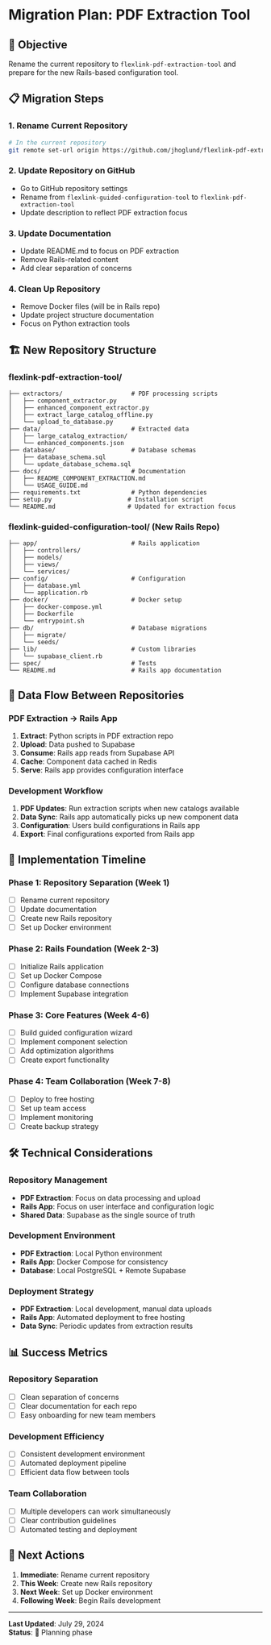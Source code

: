 # Migration Plan: PDF Extraction Tool

## 🎯 Objective
Rename the current repository to `flexlink-pdf-extraction-tool` and prepare for the new Rails-based configuration tool.

## 📋 Migration Steps

### 1. Rename Current Repository
```bash
# In the current repository
git remote set-url origin https://github.com/jhoglund/flexlink-pdf-extraction-tool.git
```

### 2. Update Repository on GitHub
- Go to GitHub repository settings
- Rename from `flexlink-guided-configuration-tool` to `flexlink-pdf-extraction-tool`
- Update description to reflect PDF extraction focus

### 3. Update Documentation
- Update README.md to focus on PDF extraction
- Remove Rails-related content
- Add clear separation of concerns

### 4. Clean Up Repository
- Remove Docker files (will be in Rails repo)
- Update project structure documentation
- Focus on Python extraction tools

## 🏗️ New Repository Structure

### flexlink-pdf-extraction-tool/
```
├── extractors/                   # PDF processing scripts
│   ├── component_extractor.py
│   ├── enhanced_component_extractor.py
│   ├── extract_large_catalog_offline.py
│   └── upload_to_database.py
├── data/                         # Extracted data
│   ├── large_catalog_extraction/
│   └── enhanced_components.json
├── database/                     # Database schemas
│   ├── database_schema.sql
│   └── update_database_schema.sql
├── docs/                         # Documentation
│   ├── README_COMPONENT_EXTRACTION.md
│   └── USAGE_GUIDE.md
├── requirements.txt              # Python dependencies
├── setup.py                     # Installation script
└── README.md                    # Updated for extraction focus
```

### flexlink-guided-configuration-tool/ (New Rails Repo)
```
├── app/                          # Rails application
│   ├── controllers/
│   ├── models/
│   ├── views/
│   └── services/
├── config/                       # Configuration
│   ├── database.yml
│   └── application.rb
├── docker/                       # Docker setup
│   ├── docker-compose.yml
│   ├── Dockerfile
│   └── entrypoint.sh
├── db/                           # Database migrations
│   ├── migrate/
│   └── seeds/
├── lib/                          # Custom libraries
│   └── supabase_client.rb
├── spec/                         # Tests
└── README.md                     # Rails app documentation
```

## 🔄 Data Flow Between Repositories

### PDF Extraction → Rails App
1. **Extract**: Python scripts in PDF extraction repo
2. **Upload**: Data pushed to Supabase
3. **Consume**: Rails app reads from Supabase API
4. **Cache**: Component data cached in Redis
5. **Serve**: Rails app provides configuration interface

### Development Workflow
1. **PDF Updates**: Run extraction scripts when new catalogs available
2. **Data Sync**: Rails app automatically picks up new component data
3. **Configuration**: Users build configurations in Rails app
4. **Export**: Final configurations exported from Rails app

## 🚀 Implementation Timeline

### Phase 1: Repository Separation (Week 1)
- [ ] Rename current repository
- [ ] Update documentation
- [ ] Create new Rails repository
- [ ] Set up Docker environment

### Phase 2: Rails Foundation (Week 2-3)
- [ ] Initialize Rails application
- [ ] Set up Docker Compose
- [ ] Configure database connections
- [ ] Implement Supabase integration

### Phase 3: Core Features (Week 4-6)
- [ ] Build guided configuration wizard
- [ ] Implement component selection
- [ ] Add optimization algorithms
- [ ] Create export functionality

### Phase 4: Team Collaboration (Week 7-8)
- [ ] Deploy to free hosting
- [ ] Set up team access
- [ ] Implement monitoring
- [ ] Create backup strategy

## 🛠️ Technical Considerations

### Repository Management
- **PDF Extraction**: Focus on data processing and upload
- **Rails App**: Focus on user interface and configuration logic
- **Shared Data**: Supabase as the single source of truth

### Development Environment
- **PDF Extraction**: Local Python environment
- **Rails App**: Docker Compose for consistency
- **Database**: Local PostgreSQL + Remote Supabase

### Deployment Strategy
- **PDF Extraction**: Local development, manual data uploads
- **Rails App**: Automated deployment to free hosting
- **Data Sync**: Periodic updates from extraction results

## 📊 Success Metrics

### Repository Separation
- [ ] Clean separation of concerns
- [ ] Clear documentation for each repo
- [ ] Easy onboarding for new team members

### Development Efficiency
- [ ] Consistent development environment
- [ ] Automated deployment pipeline
- [ ] Efficient data flow between tools

### Team Collaboration
- [ ] Multiple developers can work simultaneously
- [ ] Clear contribution guidelines
- [ ] Automated testing and deployment

## 🎯 Next Actions

1. **Immediate**: Rename current repository
2. **This Week**: Create new Rails repository
3. **Next Week**: Set up Docker environment
4. **Following Week**: Begin Rails development

---

**Last Updated**: July 29, 2024  
**Status**: 🚧 Planning phase 